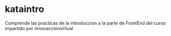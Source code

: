 # kataintro
Comprende las practicas de la introduccion a la parte de FrontEnd del curso impartido por innovaccionvirtual
